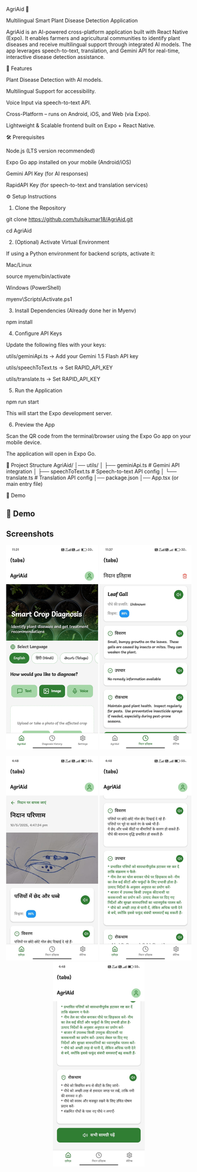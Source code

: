 AgriAid 🌱

Multilingual Smart Plant Disease Detection Application

AgriAid is an AI-powered cross-platform application built with React Native (Expo). It enables farmers and agricultural communities to identify plant diseases and receive multilingual support through integrated AI models. The app leverages speech-to-text, translation, and Gemini API for real-time, interactive disease detection assistance.

🚀 Features

Plant Disease Detection with AI models.

Multilingual Support for accessibility.

Voice Input via speech-to-text API.

Cross-Platform – runs on Android, iOS, and Web (via Expo).

Lightweight & Scalable frontend built on Expo + React Native.

🛠️ Prerequisites

Node.js (LTS version recommended)

Expo Go app installed on your mobile (Android/iOS)

Gemini API Key (for AI responses)

RapidAPI Key (for speech-to-text and translation services)

⚙️ Setup Instructions 

1. Clone the Repository

git clone https://github.com/tulsikumar18/AgriAid.git

cd AgriAid

2. (Optional) Activate Virtual Environment

If using a Python environment for backend scripts, activate it:

Mac/Linux

source myenv/bin/activate


Windows (PowerShell)

myenv\Scripts\Activate.ps1

3. Install Dependencies (Already done her in  Myenv)

npm install

4. Configure API Keys

Update the following files with your keys:

utils/geminiApi.ts → Add your Gemini 1.5 Flash API key

utils/speechToText.ts → Set RAPID_API_KEY

utils/translate.ts → Set RAPID_API_KEY

5. Run the Application

npm run start


This will start the Expo development server.

6. Preview the App

Scan the QR code from the terminal/browser using the Expo Go app on your mobile device.

The application will open in Expo Go.

📂 Project Structure
AgriAid/
│── utils/
│    ├── geminiApi.ts          # Gemini API integration
│    ├── speechToText.ts       # Speech-to-text API config
│    └── translate.ts          # Translation API config
│── package.json
│── App.tsx (or main entry file)

📸 Demo


## 📸 Demo


## Screenshots

<p align="center">
  <img src="assests/images/Output1.jpg" alt="Screenshot 1" width="250"/>
  <img src="assests/images/Output2.jpg" alt="Screenshot 2" width="250"/>
</p>


<p align="center">
  <img src="./assests/images/output3.jpg" alt="Screenshot 3" width="250"/>
  <img src="./assests/images/output4.jpg" alt="Screenshot 4" width="250"/>
  <img src="./assests/images/output5.jpg" alt="Screenshot 5" width="250"/>
</p>
